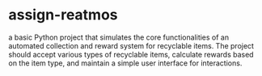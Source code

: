 # assign-reatmos
a basic Python project that simulates the core functionalities of an automated collection and reward system for recyclable items. The project should accept various types of recyclable items, calculate rewards based on the item type, and maintain a simple user interface for interactions.
